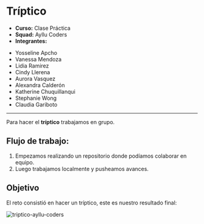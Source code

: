 # Tríptico

* **Curso:** Clase Práctica
* **Squad:** Ayllu Coders
* **Integrantes:**
- Yosseline Apcho  
- Vanessa Mendoza  
- Lidia Ramirez  
- Cindy Llerena  
- Aurora Vasquez  
- Alexandra Calderón  
- Katherine Chuquillanqui  
- Stephanie Wong  
- Claudia Gariboto  

***
Para hacer el **tríptico** trabajamos en grupo.  

## Flujo de trabajo:
1. Empezamos realizando un repositorio donde podíamos colaborar en equipo.
2. Luego trabajamos localmente y pusheamos avances.

## Objetivo

El reto consistió en hacer un tríptico, este es nuestro resultado final:

![triptico-ayllu-coders](https://fotos.subefotos.com/2176f9ceadf7d99e16a3f9548d2e94b2o.jpg)
